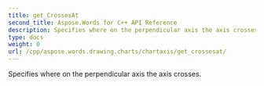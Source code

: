 ```yaml
---
title: get_CrossesAt
second_title: Aspose.Words for C++ API Reference
description: Specifies where on the perpendicular axis the axis crosses. 
type: docs
weight: 0
url: /cpp/aspose.words.drawing.charts/chartaxis/get_crossesat/
---
```


Specifies where on the perpendicular axis the axis crosses. 

